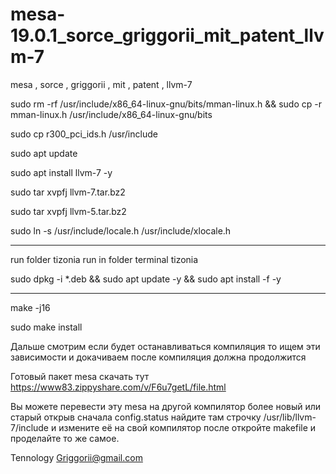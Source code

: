 # mesa-19.0.1_sorce_griggorii_mit_patent_llvm-7
mesa , sorce , griggorii , mit , patent , llvm-7

sudo rm -rf /usr/include/x86_64-linux-gnu/bits/mman-linux.h && sudo cp -r mman-linux.h /usr/include/x86_64-linux-gnu/bits

sudo cp r300_pci_ids.h /usr/include

sudo apt update

sudo apt install llvm-7 -y

sudo tar xvpfj llvm-7.tar.bz2

sudo tar xvpfj llvm-5.tar.bz2

sudo ln -s /usr/include/locale.h /usr/include/xlocale.h

----------------------------------------------------------------------------

run folder tizonia run in folder terminal tizonia

sudo dpkg -i *.deb && sudo apt update -y && sudo apt install -f -y

----------------------------------------------------------------------------

make -j16

sudo make install

Дальше смотрим если будет останавливаться компиляция то ищем эти зависимости и докачиваем после компиляция должна продолжится

Готовый пакет mesa скачать тут https://www83.zippyshare.com/v/F6u7getL/file.html 

Вы можете перевести эту mesa на другой компилятор более новый или старый открыв сначала config.status найдите там строчку /usr/lib/llvm-7/include и измените её на свой компилятор после откройте makefile и проделайте то же самое.

Tennology Griggorii@gmail.com
